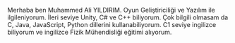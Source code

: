 Merhaba ben Muhammed Ali YILDIRIM.
Oyun Geliştiriciliği ve Yazılım ile ilgileniyorum.
İleri seviye Unity, C# ve C++ biliyorum.
Çok bilgili olmasam da C, Java, JavaScript, Python dillerini kullanabiliyorum.
C1 seviye ingilizce biliyorum ve ingilizce Fizik Mühendisliği eğitimi alıyorum.
